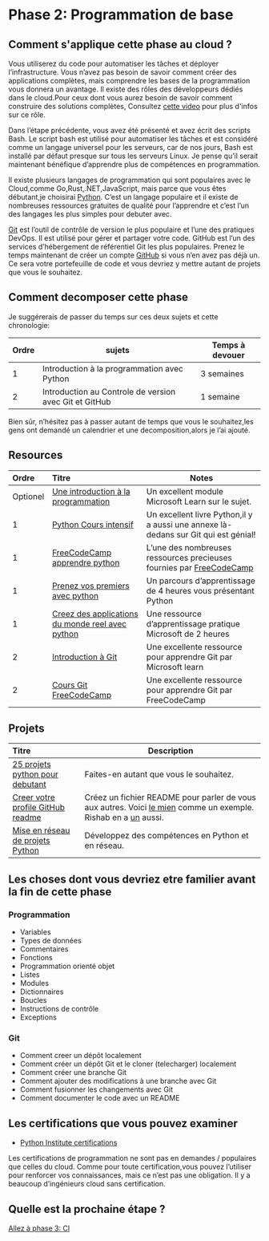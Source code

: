 # Phase 2: Programmation de base

## Comment s'applique cette phase au cloud ?

Vous utiliserez du code pour automatiser les tâches et déployer l’infrastructure. Vous n’avez pas besoin de savoir comment créer des applications complètes, mais comprendre les bases de la programmation vous donnera un avantage. Il existe des rôles des développeurs dédiés dans le cloud.Pour ceux dont vous aurez besoin de savoir comment construire des solutions complètes, Consultez [cette video](https://youtu.be/WMUAc7bvB7M) pour plus d'infos sur ce rôle.

Dans l’étape précédente, vous avez été présenté et avez écrit des scripts Bash. Le script bash est utilisé pour automatiser les tâches et est considéré comme un langage universel pour les serveurs, car de nos jours, Bash est installé par défaut presque sur tous les serveurs Linux.
Je pense qu’il serait maintenant bénéfique d’apprendre plus de compétences en programmation.


Il existe plusieurs langages de programmation qui sont populaires avec le Cloud,comme Go,Rust,.NET,JavaScript, mais parce que vous êtes débutant,je choisirai [Python](https://www.python.org/). C’est un langage populaire et il existe de nombreuses ressources gratuites de qualité pour l’apprendre et c’est l’un des langages les plus simples pour debuter avec.

[Git](https://git-scm.com/) est l’outil de contrôle de version le plus populaire et l’une des pratiques DevOps. Il est utilisé pour gérer et partager votre code. GitHub est l’un des services d’hébergement de référentiel Git les plus populaires. Prenez le temps maintenant de créer un compte [GitHub](https://github.com/) si vous n’en avez pas déjà un. Ce sera votre portefeuille de code et vous devriez y mettre autant de projets que vous le souhaitez. 



## Comment decomposer cette phase 

Je suggérerais de passer du temps sur ces deux sujets et cette chronologie:

| Ordre | sujets                         | Temps à devouer |
|-------|---------------------------------|-------------------
| 1 | Introduction à la programmation avec Python  | 3 semaines 
| 2 | Introduction au Controle de version avec Git et GitHub  | 1 semaine          |

Bien sûr, n’hésitez pas à passer autant de temps que vous le souhaitez,les gens ont demandé un calendrier et une decomposition,alors je l’ai ajouté.
 

## Resources


| Ordre | Titre                                                                     | Notes                                                                                       |
| :---- | :--------------------------------------------------------------------------- | ------------------------------------------------------------------------------------------- |
| Optionel     | [Une introduction à la programmation](https://docs.microsoft.com/learn/modules/web-development-101-introduction-programming/)                      | Un excellent module Microsoft Learn sur le sujet.    |
| 1     | [Python Cours intensif](https://ehmatthes.github.io/pcc/)                      |  Un excellent livre Python,il y a aussi une annexe là-dedans sur Git qui est génial!   
| 1     | [FreeCodeCamp apprendre python](https://www.youtube.com/watch?v=rfscVS0vtbw)     | L’une des nombreuses ressources precieuses fournies par [FreeCodeCamp](https://www.freecodecamp.org/) |
1 | [Prenez vos premiers avec python](https://docs.microsoft.com/learn/paths/python-first-steps/) | Un parcours d’apprentissage de 4 heures vous présentant Python |
1 | [Creez des applications du monde reel avec python](https://docs.microsoft.com/learn/paths/python-language/) | Une ressource d’apprentissage pratique Microsoft de 2 heures
| 2     | [Introduction à Git ](https://docs.microsoft.com/learn/modules/intro-to-git/)    | Une excellente ressource pour apprendre Git par Microsoft learn                                                               |
| 2     | [Cours Git FreeCodeCamp](https://youtu.be/RGOj5yH7evk)                           | Une excellente ressource pour apprendre Git par FreeCodeCamp                                                 |


## Projets


 | Titre                    | Description                                                                                                                                               |
 | :------------------------ | ------------------------------------------------------------------------------------------------------------------------------------------------------ |
 | [25 projets python pour debutant](https://www.freecodecamp.org/news/python-projects-for-beginners/)| Faites-en autant que vous le souhaitez. |
 [Creer votre profile GitHub readme](https://docs.github.com/en/github/setting-up-and-managing-your-github-profile/customizing-your-profile/managing-your-profile-readme) | Créez un fichier README pour parler de vous aux autres. Voici [le mien](https://github.com/madebygps/madebygps) comme un exemple. Rishab en a [un](https://github.com/rishabkumar7/rishabkumar7) aussi.
 | [Mise en réseau de projets Python](https://youtu.be/FGdiSJakIS4)| Développez des compétences en Python et en réseau.
 
## Les choses dont vous devriez etre familier avant la fin de cette phase

### Programmation

- Variables
- Types de données
- Commentaires
- Fonctions
- Programmation orienté objet
- Listes
- Modules
- Dictionnaires
- Boucles
- Instructions de contrôle
- Exceptions
### Git

- Comment creer un dépôt localement
- Comment créer un dépôt Git et le cloner (telecharger) localement
- Comment créer une branche Git
- Comment ajouter des modifications à une branche avec Git
- Comment fusionner les changements avec Git
- Comment documenter le code avec un README

## Les certifications que vous pouvez examiner 

- [Python Institute certifications](https://pythoninstitute.org/certification/)

Les certifications de programmation ne sont pas en demandes / populaires que celles du cloud. Comme pour toute certification,vous pouvez l’utiliser pour renforcer vos connaissances, mais ce n’est pas une obligation. Il y a beaucoup d’ingénieurs cloud sans certification.

## Quelle est la prochaine étape ?

[Allez à phase 3: Cl](../phase3/README.md)
